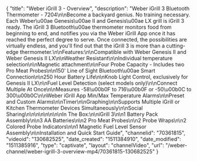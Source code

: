 {
    "title": "Weber iGrill 3 - Overview",
    "description": "Weber iGrill 3 Bluetooth Thermometer - 7204\n\nBecome a backyard genius. No training necessary. Each Weber\u00ae Genesis\u00ae II and Genesis\u00ae LX grill is iGrill 3 ready. The iGrill 3 Bluetooth\u00ae thermometer monitors food from beginning to end, and notifies you via the Weber iGrill App once it has reached the perfect degree to serve. Once connected, the possibilities are virtually endless, and you'll find out that the iGrill 3 is more than a cutting-edge thermometer.\n\nFeatures:\n\nCompatible with Weber Genesis II and Weber Genesis II LX\n\nWeather Resistant\n\nIndividual temperature selection\n\nMagnetic attachment\n\nFour Probe Capacity - Includes two Pro Meat Probes\n\n150' Line of Sight Bluetooth\u00ae Smart Connection\n\n250 Hour Battery Life\n\nKnob Light Control, exclusively for Genesis II LX\n\nFuel Level Detection (select models only)\n\nConnect Multiple At Once\n\nMeasures -58\u00b0F to 716\u00b0F or -50\u00b0C to 300\u00b0C\n\nWeber iGrill App Min\/Max Temperature Alarms\n\nPreset and Custom Alarms\n\nTimer\n\nGraphing\n\nSupports Multiple iGrill or Kitchen Thermometer Devices Simultaneously\n\nSocial Sharing\n\n\n\n\n\n\n\nIn The Box:\n\niGrill 3\n\n1 Battery Pack Assembly\n\n3 AA Batteries\n\n2 Pro Meat Probes\n\n2 Probe Wraps\n\n2 Colored Probe Indicators\n\n1 Magnetic Fuel Level Sensor Assembly\n\nInstallation and Quick Start Guide",
    "channelid": "70361815",
    "videoid": "130682525",
    "date_created": "1511384910",
    "date_modified": "1511385916",
    "type": "captivate",
    "layout": "channelVideo",
    "url": "\/weber-channel\/weber-igrill-3-overview-mp4\/70361815-130682525"
}